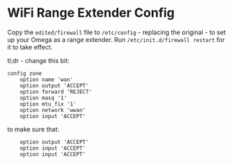 # WiFi Range Extender Config

Copy the `edited/firewall` file to `/etc/config` - replacing the original - to set up your Omega as a range extender. Run `/etc/init.d/firewall restart` for it to take effect.

tl;dr - change this bit:
```
config zone
	option name 'wan'
	option output 'ACCEPT'
	option forward 'REJECT'
	option masq '1'
	option mtu_fix '1'
	option network 'wwan'
	option input 'ACCEPT'
```

to make sure that:

```
	option output 'ACCEPT'
	option input 'ACCEPT'
	option input 'ACCEPT'
```

